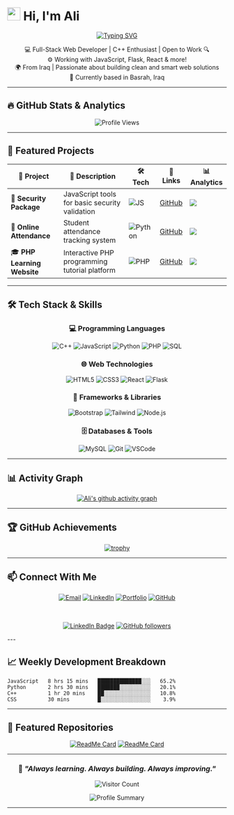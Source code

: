 # <img src="https://raw.githubusercontent.com/MartinHeinz/MartinHeinz/master/wave.gif" width="30px"> Hi, I'm Ali

<div align="center">
  
[![Typing SVG](https://readme-typing-svg.herokuapp.com?font=Fira+Code&size=30&pause=1000&color=36BCF7&width=435&lines=Full-Stack+Developer;C%2B%2B+Enthusiast;Always+Learning;Building+Smart+Solutions)](https://git.io/typing-svg)

</div>

<p align="center">
  💻 Full-Stack Web Developer | C++ Enthusiast | Open to Work 🔍 <br>
  ⚙️ Working with JavaScript, Flask, React & more! <br>
  🌍 From Iraq | Passionate about building clean and smart web solutions <br>
  📍 Currently based in Basrah, Iraq
</p>

---

## 🔥 GitHub Stats & Analytics

<div align="center">
  
<!-- Profile Views Counter with UTM tracking -->
<img src="https://komarev.com/ghpvc/?username=gxr21&label=Profile%20views&color=0e75b6&style=for-the-badge" alt="Profile Views" />
</div>

---

## 🚀 Featured Projects

<div align="center">

| 🎯 Project | 📝 Description | 🛠️ Tech | 🔗 Links | 📊 Analytics |
|-----------|---------------|---------|---------|-------------|
| 🔐 **Security Package** | JavaScript tools for basic security validation | ![JS](https://img.shields.io/badge/-JS-F7DF1E?style=flat-square&logo=javascript) | [GitHub](https://github.com/gxr21/securitypackege.git?utm_source=github_profile&utm_medium=readme&utm_campaign=projects) | [![](https://img.shields.io/github/stars/gxr21/securitypackege)](https://github.com/gxr21/securitypackege) |
| 🧠 **Online Attendance** | Student attendance tracking system | ![Python](https://img.shields.io/badge/-Python-3776AB?style=flat-square&logo=python) | [GitHub](https://github.com/gxr21/OnlineAttSys.git?utm_source=github_profile&utm_medium=readme&utm_campaign=projects) | [![](https://img.shields.io/github/stars/gxr21/OnlineAttSys)](https://github.com/gxr21/OnlineAttSys) |
| 🎓 **PHP Learning Website** | Interactive PHP programming tutorial platform | ![PHP](https://img.shields.io/badge/-PHP-777BB4?style=flat-square&logo=php) | [GitHub](https://github.com/gxr21/PHP.git?utm_source=github_profile&utm_medium=readme&utm_campaign=projects) | [![](https://img.shields.io/github/stars/gxr21/PHP)](https://github.com/gxr21/PHP) |

</div>

---

## 🛠️ Tech Stack & Skills

<div align="center">

### 💻 Programming Languages
![C++](https://img.shields.io/badge/C++-00599C?style=for-the-badge&logo=cplusplus&logoColor=white)
![JavaScript](https://img.shields.io/badge/JavaScript-F7DF1E?style=for-the-badge&logo=javascript&logoColor=black)
![Python](https://img.shields.io/badge/Python-3776AB?style=for-the-badge&logo=python&logoColor=white)
![PHP](https://img.shields.io/badge/PHP-777BB4?style=for-the-badge&logo=php&logoColor=white)
![SQL](https://img.shields.io/badge/SQL-4479A1?style=for-the-badge&logo=postgresql&logoColor=white)

### 🌐 Web Technologies
![HTML5](https://img.shields.io/badge/HTML5-E34F26?style=for-the-badge&logo=html5&logoColor=white)
![CSS3](https://img.shields.io/badge/CSS3-1572B6?style=for-the-badge&logo=css3&logoColor=white)
![React](https://img.shields.io/badge/React-20232A?style=for-the-badge&logo=react&logoColor=61DAFB)
![Flask](https://img.shields.io/badge/Flask-000000?style=for-the-badge&logo=flask&logoColor=white)

### 🎨 Frameworks & Libraries
![Bootstrap](https://img.shields.io/badge/Bootstrap-563D7C?style=for-the-badge&logo=bootstrap&logoColor=white)
![Tailwind](https://img.shields.io/badge/Tailwind_CSS-38B2AC?style=for-the-badge&logo=tailwind-css&logoColor=white)
![Node.js](https://img.shields.io/badge/Node.js-43853D?style=for-the-badge&logo=node.js&logoColor=white)

### 🗄️ Databases & Tools
![MySQL](https://img.shields.io/badge/MySQL-00000F?style=for-the-badge&logo=mysql&logoColor=white)
![Git](https://img.shields.io/badge/GIT-E44C30?style=for-the-badge&logo=git&logoColor=white)
![VSCode](https://img.shields.io/badge/VSCode-0078D4?style=for-the-badge&logo=visual%20studio%20code&logoColor=white)

</div>

---

## 📊 Activity Graph

<div align="center">
  
[![Ali's github activity graph](https://github-readme-activity-graph.vercel.app/graph?username=gxr21&theme=tokyo-night&hide_border=true)](https://github.com/ashutosh00710/github-readme-activity-graph)

</div>

---

## 🏆 GitHub Achievements

<div align="center">
  
[![trophy](https://github-profile-trophy.vercel.app/?username=gxr21&theme=tokyonight&column=4&margin-w=15&margin-h=15)](https://github.com/ryo-ma/github-profile-trophy)

</div>

---

## 📫 Connect With Me

<div align="center">

<!-- Social Media Links with UTM tracking -->
[![Email](https://img.shields.io/badge/Email-D14836?style=for-the-badge&logo=gmail&logoColor=white)](mailto:alijalal200311@gmail.com?subject=Hello%20Ali&utm_source=github_profile&utm_medium=readme&utm_campaign=contact)
[![LinkedIn](https://img.shields.io/badge/LinkedIn-0077B5?style=for-the-badge&logo=linkedin&logoColor=white)](https://linkedin.com/in/ali-jalal-336544310?utm_source=github_profile&utm_medium=readme&utm_campaign=social)
[![Portfolio](https://img.shields.io/badge/Portfolio-FF5722?style=for-the-badge&logo=google-chrome&logoColor=white)](https://portfolio-esf2.onrender.com?utm_source=github_profile&utm_medium=readme&utm_campaign=portfolio)
[![GitHub](https://img.shields.io/badge/GitHub-100000?style=for-the-badge&logo=github&logoColor=white)](https://github.com/gxr21?utm_source=github_profile&utm_medium=readme&utm_campaign=follow)

<!-- Social Media Stats -->
<br><br>
[![LinkedIn Badge](https://img.shields.io/badge/-Follow_on_LinkedIn-blue?style=flat-square&logo=Linkedin&logoColor=white&link=https://linkedin.com/in/ali-jalal-336544310)](https://linkedin.com/in/ali-jalal-336544310?utm_source=github_profile&utm_medium=badge&utm_campaign=social)
[![GitHub followers](https://img.shields.io/github/followers/gxr21?label=Follow&style=social)](https://github.com/gxr21?tab=followers)

</div>
---

## 📈 Weekly Development Breakdown

<!--START_SECTION:waka-->
```text
JavaScript   8 hrs 15 mins   ██████████████░░░   65.2%
Python       2 hrs 30 mins   ███████░░░░░░░░░░   20.1%
C++          1 hr 20 mins    ██░░░░░░░░░░░░░░░   10.8%
CSS          30 mins         █░░░░░░░░░░░░░░░░    3.9%
```
<!--END_SECTION:waka-->

---

## 🌟 Featured Repositories

<div align="center">
  
[![ReadMe Card](https://github-readme-stats-5ov6qcby5-alis-projects-f48813be.vercel.app/api/pin/?username=gxr21&repo=securitypackege&theme=tokyonight&hide_border=true)](https://github.com/gxr21/securitypackege?utm_source=github_profile&utm_medium=pin&utm_campaign=featured)
[![ReadMe Card](https://github-readme-stats-5ov6qcby5-alis-projects-f48813be.vercel.app/api/pin/?username=gxr21&repo=OnlineAttSys&theme=tokyonight&hide_border=true)](https://github.com/gxr21/OnlineAttSys?utm_source=github_profile&utm_medium=pin&utm_campaign=featured)

</div>

---

<div align="center">
  
### 🌱 *"Always learning. Always building. Always improving."*

<!-- Visitor Badge with enhanced tracking -->
![Visitor Count](https://profile-counter.glitch.me/gxr21/count.svg)

<!-- GitHub Profile Summary -->
<img src="https://github-profile-summary-cards.vercel.app/api/cards/profile-details?username=gxr21&theme=tokyonight" alt="Profile Summary">

</div>

---

<!-- Analytics Tracking Pixel (Hidden) -->
<img src="https://analytics.google.com/collect?v=1&tid=GA_TRACKING_ID&cid=555&t=pageview&dp=%2Fgithub-profile&dt=GitHub%20Profile%20View" style="display:none;" />

<!-- UTM Parameter Guide for Reference -->
<!--
UTM Parameters Added:
- utm_source=github_profile (traffic from GitHub profile)
- utm_medium=readme|badge|pin|button (type of link)
- utm_campaign=contact|social|portfolio|projects|featured (campaign category)

These will help track:
1. Which links get most clicks
2. Where visitors come from (GitHub profile)
3. What type of content drives engagement
4. Social media effectiveness
-->
